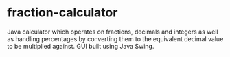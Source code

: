 # fraction-calculator
Java calculator which operates on fractions, decimals and integers as well as handling percentages by converting them to the equivalent decimal value to be multiplied against. GUI built using Java Swing. 

